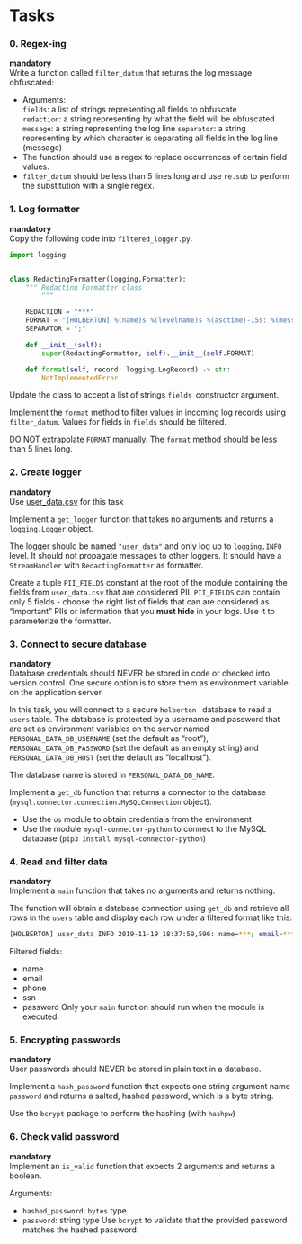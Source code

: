 # Tasks

### 0. Regex-ing            
**mandatory**           
Write a function called `filter_datum` that returns the log message obfuscated:         

- Arguments:        
    `fields`: a list of strings representing all fields to obfuscate        
    `redaction`: a string representing by what the field will be obfuscated     
    `message`: a string representing the log line
    `separator`: a string representing by which character is separating all fields in the log line (message)        
- The function should use a regex to replace occurrences of certain field values.       
- `filter_datum` should be less than 5 lines long and use `re.sub` to perform the substitution with a single regex.

### 1. Log formatter                
**mandatory**       
Copy the following code into `filtered_logger.py`.      
~~~python
import logging


class RedactingFormatter(logging.Formatter):
    """ Redacting Formatter class
        """

    REDACTION = "***"
    FORMAT = "[HOLBERTON] %(name)s %(levelname)s %(asctime)-15s: %(message)s"
    SEPARATOR = ";"

    def __init__(self):
        super(RedactingFormatter, self).__init__(self.FORMAT)

    def format(self, record: logging.LogRecord) -> str:
        NotImplementedError
~~~
Update the class to accept a list of strings `fields `constructor argument.

Implement the `format` method to filter values in incoming log records using `filter_datum`. Values for fields in `fields` should be filtered.

DO NOT extrapolate `FORMAT` manually. The `format` method should be less than 5 lines long.

### 2. Create logger        
**mandatory**    
Use [user_data.csv](https://intranet.alxswe.com/rltoken/cVQXXtttuAobcFjYFKZTow) for this task

Implement a `get_logger` function that takes no arguments and returns a `logging.Logger` object.

The logger should be named `"user_data"` and only log up to `logging.INFO` level. It should not propagate messages to other loggers. It should have a `StreamHandler` with `RedactingFormatter` as formatter.

Create a tuple `PII_FIELDS` constant at the root of the module containing the fields from `user_data.csv` that are considered PII. `PII_FIELDS` can contain only 5 fields - choose the right list of fields that can are considered as “important” PIIs or information that you **must hide** in your logs. Use it to parameterize the formatter.

### 3. Connect to secure database           
**mandatory**         
Database credentials should NEVER be stored in code or checked into version control. One secure option is to store them as environment variable on the application server.

In this task, you will connect to a secure `holberton ` database to read a `users` table. The database is protected by a username and password that are set as environment variables on the server named `PERSONAL_DATA_DB_USERNAME` (set the default as “root”), `PERSONAL_DATA_DB_PASSWORD` (set the default as an empty string) and `PERSONAL_DATA_DB_HOST` (set the default as “localhost”).

The database name is stored in `PERSONAL_DATA_DB_NAME`.

Implement a `get_db` function that returns a connector to the database (`mysql.connector.connection.MySQLConnection` object).

- Use the `os` module to obtain credentials from the environment            
- Use the module `mysql-connector-python` to connect to the MySQL database (`pip3 install mysql-connector-python`)

### 4. Read and filter data     
**mandatory**         
Implement a `main` function that takes no arguments and returns nothing.

The function will obtain a database connection using `get_db` and retrieve all rows in the `users` table and display each row under a filtered format like this:

~~~bash
[HOLBERTON] user_data INFO 2019-11-19 18:37:59,596: name=***; email=***; phone=***; ssn=***; password=***; ip=e848:e856:4e0b:a056:54ad:1e98:8110:ce1b; last_login=2019-11-14T06:16:24; user_agent=Mozilla/5.0 (compatible; MSIE 9.0; Windows NT 6.1; WOW64; Trident/5.0; KTXN);
~~~

Filtered fields:

- name
- email
- phone
- ssn
- password
Only your `main` function should run when the module is executed.

### 5. Encrypting passwords     
**mandatory**       
User passwords should NEVER be stored in plain text in a database.

Implement a `hash_password` function that expects one string argument name `password` and returns a salted, hashed password, which is a byte string.

Use the `bcrypt` package to perform the hashing (with `hashpw`)

### 6. Check valid password         
**mandatory**         
Implement an `is_valid` function that expects 2 arguments and returns a boolean.

Arguments:

- `hashed_password`: `bytes` type
- `password`: string type
Use `bcrypt` to validate that the provided password matches the hashed password.
